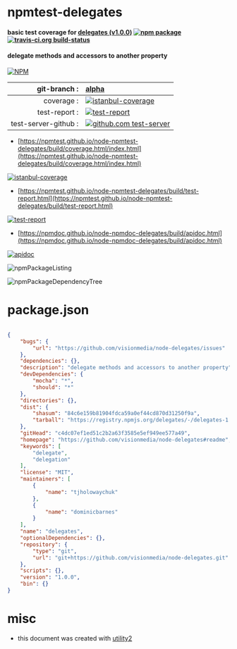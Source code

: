 # npmtest-delegates

#### basic test coverage for  [delegates (v1.0.0)](https://github.com/visionmedia/node-delegates#readme)  [![npm package](https://img.shields.io/npm/v/npmtest-delegates.svg?style=flat-square)](https://www.npmjs.org/package/npmtest-delegates) [![travis-ci.org build-status](https://api.travis-ci.org/npmtest/node-npmtest-delegates.svg)](https://travis-ci.org/npmtest/node-npmtest-delegates)

#### delegate methods and accessors to another property

[![NPM](https://nodei.co/npm/delegates.png?downloads=true&downloadRank=true&stars=true)](https://www.npmjs.com/package/delegates)

| git-branch : | [alpha](https://github.com/npmtest/node-npmtest-delegates/tree/alpha)|
|--:|:--|
| coverage : | [![istanbul-coverage](https://npmtest.github.io/node-npmtest-delegates/build/coverage.badge.svg)](https://npmtest.github.io/node-npmtest-delegates/build/coverage.html/index.html)|
| test-report : | [![test-report](https://npmtest.github.io/node-npmtest-delegates/build/test-report.badge.svg)](https://npmtest.github.io/node-npmtest-delegates/build/test-report.html)|
| test-server-github : | [![github.com test-server](https://npmtest.github.io/node-npmtest-delegates/GitHub-Mark-32px.png)](https://npmtest.github.io/node-npmtest-delegates/build/app/index.html) | | build-artifacts : | [![build-artifacts](https://npmtest.github.io/node-npmtest-delegates/glyphicons_144_folder_open.png)](https://github.com/npmtest/node-npmtest-delegates/tree/gh-pages/build)|

- [https://npmtest.github.io/node-npmtest-delegates/build/coverage.html/index.html](https://npmtest.github.io/node-npmtest-delegates/build/coverage.html/index.html)

[![istanbul-coverage](https://npmtest.github.io/node-npmtest-delegates/build/screenCapture.buildCi.browser.%252Ftmp%252Fbuild%252Fcoverage.lib.html.png)](https://npmtest.github.io/node-npmtest-delegates/build/coverage.html/index.html)

- [https://npmtest.github.io/node-npmtest-delegates/build/test-report.html](https://npmtest.github.io/node-npmtest-delegates/build/test-report.html)

[![test-report](https://npmtest.github.io/node-npmtest-delegates/build/screenCapture.buildCi.browser.%252Ftmp%252Fbuild%252Ftest-report.html.png)](https://npmtest.github.io/node-npmtest-delegates/build/test-report.html)

- [https://npmdoc.github.io/node-npmdoc-delegates/build/apidoc.html](https://npmdoc.github.io/node-npmdoc-delegates/build/apidoc.html)

[![apidoc](https://npmdoc.github.io/node-npmdoc-delegates/build/screenCapture.buildCi.browser.%252Ftmp%252Fbuild%252Fapidoc.html.png)](https://npmdoc.github.io/node-npmdoc-delegates/build/apidoc.html)

![npmPackageListing](https://npmtest.github.io/node-npmtest-delegates/build/screenCapture.npmPackageListing.svg)

![npmPackageDependencyTree](https://npmtest.github.io/node-npmtest-delegates/build/screenCapture.npmPackageDependencyTree.svg)



# package.json

```json

{
    "bugs": {
        "url": "https://github.com/visionmedia/node-delegates/issues"
    },
    "dependencies": {},
    "description": "delegate methods and accessors to another property",
    "devDependencies": {
        "mocha": "*",
        "should": "*"
    },
    "directories": {},
    "dist": {
        "shasum": "84c6e159b81904fdca59a0ef44cd870d31250f9a",
        "tarball": "https://registry.npmjs.org/delegates/-/delegates-1.0.0.tgz"
    },
    "gitHead": "c4dc07ef1ed51c2b2a63f3585e5ef949ee577a49",
    "homepage": "https://github.com/visionmedia/node-delegates#readme",
    "keywords": [
        "delegate",
        "delegation"
    ],
    "license": "MIT",
    "maintainers": [
        {
            "name": "tjholowaychuk"
        },
        {
            "name": "dominicbarnes"
        }
    ],
    "name": "delegates",
    "optionalDependencies": {},
    "repository": {
        "type": "git",
        "url": "git+https://github.com/visionmedia/node-delegates.git"
    },
    "scripts": {},
    "version": "1.0.0",
    "bin": {}
}
```



# misc
- this document was created with [utility2](https://github.com/kaizhu256/node-utility2)
